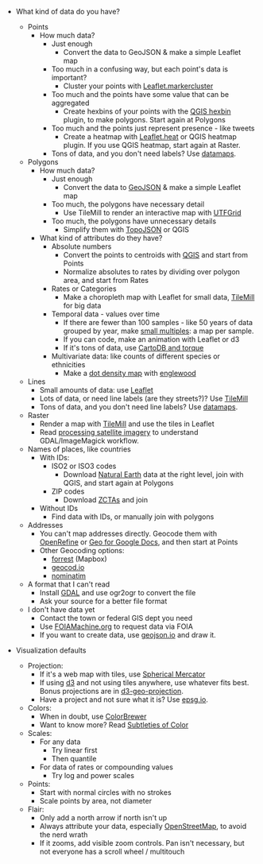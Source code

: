 - What kind of data do you have?
  - Points
    - How much data?
      - Just enough
        - Convert the data to GeoJSON & make a simple Leaflet map
      - Too much in a confusing way, but each point's data is important?
        - Cluster your points with [Leaflet.markercluster](https://github.com/Leaflet/Leaflet.markercluster)
      - Too much and the points have some value that can be aggregated
        - Create hexbins of your points with the [QGIS hexbin](https://www.mapbox.com/blog/binning-alternative-point-maps/) plugin, to make
          polygons. Start again at Polygons
      - Too much and the points just represent presence - like tweets
        - Create a heatmap with [Leaflet.heat](https://github.com/Leaflet/Leaflet.heat) or QGIS heatmap plugin. If you
          use QGIS heatmap, start again at Raster.
      - Tons of data, and you don't need labels? Use [datamaps](https://github.com/ericfischer/datamaps).
  - Polygons
    - How much data?
      - Just enough
        - Convert the data to [GeoJSON](http://geojson.org/) & make a simple Leaflet map
      - Too much, the polygons have necessary detail
        - Use TileMill to render an interactive map with [UTFGrid](https://www.mapbox.com/developers/utfgrid/)
      - Too much, the polygons have unnecessary details
        - Simplify them with [TopoJSON](https://github.com/mbostock/topojson) or QGIS
    - What kind of attributes do they have?
      - Absolute numbers
        - Convert the points to centroids with [QGIS](http://www.qgis.org/) and start from Points
        - Normalize absolutes to rates by dividing over polygon area,
          and start from Rates
      - Rates or Categories
        - Make a choropleth map with Leaflet for small data, [TileMill](https://www.mapbox.com/tilemill/)
          for big data
      - Temporal data - values over time
        - If there are fewer than 100 samples - like 50 years of data grouped by year, make [small multiples](http://www.nytimes.com/interactive/2012/07/20/us/drought-footprint.html): a map per sample.
        - If you can code, make an animation with Leaflet or d3
        - If it's tons of data, use [CartoDB and torque](http://blog.cartodb.com/post/66687861735/torque-is-live-try-it-on-your-cartodb-maps-today)
      - Multivariate data: like counts of different species or ethnicities
        - Make a [dot density map](http://demographics.coopercenter.org/DotMap/index.html) with [englewood](https://github.com/newsapps/englewood)
  - Lines
    - Small amounts of data: use [Leaflet](http://leafletjs.com/)
    - Lots of data, or need line labels (are they streets?)? Use [TileMill](https://www.mapbox.com/tilemill/)
    - Tons of data, and you don't need line labels? Use [datamaps](https://github.com/ericfischer/datamaps).
  - Raster
    - Render a map with [TileMill](https://www.mapbox.com/tilemill/) and use the tiles in Leaflet
    - Read [processing satellite imagery](https://www.mapbox.com/foundations/processing-satellite-imagery/) to understand GDAL/ImageMagick workflow.
  - Names of places, like countries
    - With IDs:
      - ISO2 or ISO3 codes
        - Download [Natural Earth](http://www.naturalearthdata.com/) data at the right level, join with QGIS,
          and start again at Polygons
      - ZIP codes
        - Download [ZCTAs](https://www.census.gov/geo/reference/zctas.html) and join
    - Without IDs
      - Find data with IDs, or manually join with polygons
  - Addresses
    - You can't map addresses directly. Geocode them with [OpenRefine](http://openrefine.org/) or
      [Geo for Google Docs](https://www.mapbox.com/geo-for-google-docs/), and then start at Points
    - Other Geocoding options:
      - [forrest](http://tristen.ca/forrest/) (Mapbox)
      - [geocod.io](http://geocod.io/)
      - [nominatim](http://nominatim.openstreetmap.org/)
  - A format that I can't read
    - Install [GDAL](http://www.gdal.org/) and use ogr2ogr to convert the file
    - Ask your source for a better file format
  - I don't have data yet
    - Contact the town or federal GIS dept you need
    - Use [FOIAMachine.org](https://www.foiamachine.org/) to request data via FOIA
    - If you want to create data, use [geojson.io](http://geojson.io/) and draw it.

- Visualization defaults
  - Projection:
    - If it's a web map with tiles, use [Spherical Mercator](http://epsg.io/3857)
    - If using [d3](http://d3js.org/) and not using tiles anywhere, use whatever fits best. Bonus projections are in [d3-geo-projection](https://github.com/d3/d3-geo-projection).
    - Have a project and not sure what it is? Use [epsg.io](http://epsg.io/3857).
  - Colors:
    - When in doubt, use [ColorBrewer](http://colorbrewer2.org/)
    - Want to know more? Read [Subtleties of Color](http://earthobservatory.nasa.gov/blogs/elegantfigures/2013/08/05/subtleties-of-color-part-1-of-6/)
  - Scales:
    - For any data
      - Try linear first
      - Then quantile
    - For data of rates or compounding values
      - Try log and power scales
  - Points:
    - Start with normal circles with no strokes
    - Scale points by area, not diameter
  - Flair:
    - Only add a north arrow if north isn't up
    - Always attribute your data, especially [OpenStreetMap](http://www.openstreetmap.org/), to avoid the nerd wrath
    - If it zooms, add visible zoom controls. Pan isn't necessary, but not everyone has a scroll wheel / multitouch
